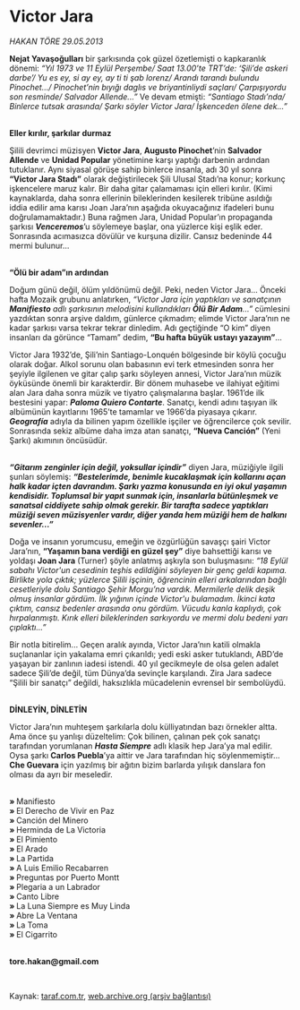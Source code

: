 # Victor Jara

*HAKAN TÖRE 29.05.2013*

<div class="yazi"><p><b>Nejat Yavaşoğulları</b> bir şarkısında çok güzel özetlemişti o kapkaranlık dönemi: <i>“Yıl 1973 ve 11 Eylül Perşembe/ Saat 13.00’te TRT’de: ‘Şili’de askeri darbe’/ Yu es ey, si ay ey, ay ti ti şab lorenz/ Arandı tarandı bulundu Pinochet.../ Pinochet’nin bıyığı daglıs ve briyantinliydi saçları/ Çarpışıyordu son resminde/ Salvador Allende...” </i>Ve devam etmişti:<i> “Santiago Stadı’nda/ Binlerce tutsak arasında/ Şarkı söyler Victor Jara/ İşkenceden ölene dek...”</i></p>
<p><b><br/>Eller kırılır, şarkılar durmaz</b></p>
<p>Şilili devrimci müzisyen <b>Victor Jara</b>, <b>Augusto Pinochet</b>’nin <b>Salvador Allende</b> ve <b>Unidad Popular</b> yönetimine karşı yaptığı darbenin ardından tutuklanır. Aynı siyasal görüşe sahip binlerce insanla, adı 30 yıl sonra <b>“Victor Jara Stadı”</b> olarak değiştirilecek Şili Ulusal Stadı’na konur; korkunç işkencelere maruz kalır. Bir daha gitar çalamaması için elleri kırılır. (Kimi kaynaklarda, daha sonra ellerinin bileklerinden kesilerek tribüne asıldığı iddia edilir ama karısı Joan Jara’nın aşağıda okuyacağınız ifadeleri bunu doğrulamamaktadır.) Buna rağmen Jara, Unidad Popular’ın propaganda şarkısı <b><i>Venceremos</i></b>’u söylemeye başlar, ona yüzlerce kişi eşlik eder. Sonrasında acımasızca dövülür ve kurşuna dizilir. Cansız bedeninde 44 mermi bulunur...</p>
<p><b><br/>“Ölü bir adam”ın ardından</b></p>
<p>Doğum günü değil, ölüm yıldönümü değil. Peki, neden Victor Jara... Önceki hafta Mozaik grubunu anlatırken, <i>“</i><i>Victor Jara için yaptıkları ve sanatçının <b>Manifiesto</b> adlı şarkısının melodisini kullandıkları <b>Ölü Bir Adam</b>...”</i> cümlesini yazdıktan sonra arşive daldım, günlerce çıkmadım; elimde Victor Jara’nın ne kadar şarkısı varsa tekrar tekrar dinledim. Adı geçtiğinde “O kim” diyen insanları da görünce “Tamam” dedim, <b>“Bu hafta </b><b>büyük ustayı yazayım”</b>...</p>
<p>Victor Jara 1932’de, Şili’nin Santiago-Lonquén bölgesinde bir köylü çocuğu olarak doğar. Alkol sorunu olan babasının evi terk etmesinden sonra her şeyiyle ilgilenen ve gitar çalıp şarkı söyleyen annesi, Victor Jara’nın müzik öyküsünde önemli bir karakterdir. Bir dönem muhasebe ve ilahiyat eğitimi alan Jara daha sonra müzik ve tiyatro çalışmalarına başlar. 1961’de ilk bestesini yapar: <b><i>Paloma Quiero Contarte</i></b>. Sanatçı, kendi adını taşıyan ilk albümünün kayıtlarını 1965’te tamamlar ve 1966’da piyasaya çıkarır. <b><i>Geografía</i></b> adıyla da bilinen yapım özellikle işçiler ve öğrencilerce çok sevilir. Sonrasında sekiz albüme daha imza atan sanatçı, <b>“Nueva Canción”</b> (Yeni Şarkı) akımının öncüsüdür. </p>
<p><b><i><br/>“Gitarım zenginler için değil, yoksullar içindir”</i></b> diyen Jara, müziğiyle ilgili şunları söylemiş: <b><i>“Bestelerimde, benimle kucaklaşmak için kollarını açan halk kadar içten davrandım. Şarkı yazma konusunda en iyi okul yaşamın kendisidir. Toplumsal bir yapıt sunmak için, insanlarla bütünleşmek ve sanatsal ciddiyete sahip olmak gerekir. Bir tarafta sadece yaptıkları müziği seven müzisyenler vardır, diğer yanda hem müziği hem de halkını sevenler...” </i></b></p>
<p>Doğa ve insanın yorumcusu, emeğin ve özgürlüğün savaşçı şairi Victor Jara’nın, <b>“Yaşamın bana verdiği en güzel şey”</b> diye bahsettiği karısı ve yoldaşı <b>Joan Jara</b> (Turner) şöyle anlatmış aşkıyla son buluşmasını: <i>“18 Eylül sabahı Victor'un cesedinin teşhis edildiğini söyleyen bir genç geldi kapıma. Birlikte yola çıktık; yüzlerce Şilili işçinin, öğrencinin elleri arkalarından bağlı cesetleriyle dolu Santiago Şehir Morgu’na vardık. Mermilerle delik deşik olmuş insanlar gördüm. İlk yığının içinde Victor'u bulamadım. İkinci kata çıktım, cansız bedenler arasında onu gördüm. Vücudu kanla kaplıydı, çok hırpalanmıştı. Kırık elleri bileklerinden sarkıyordu ve mermi dolu bedeni yarı çıplaktı...”</i></p>
<p>Bir notla bitirelim... Geçen aralık ayında, Victor Jara’nın katili olmakla suçlananlar için yakalama emri çıkarıldı; yedi eski asker tutuklandı, ABD’de yaşayan bir zanlının iadesi istendi. 40 yıl gecikmeyle de olsa gelen adalet sadece Şili’de değil, tüm Dünya’da sevinçle karşılandı. Zira Jara sadece “Şilili bir sanatçı” değildi, haksızlıkla mücadelenin evrensel bir sembolüydü. </p>
<p><b><br/>DİNLEYİN, DİNLETİN </b></p>
<p>Victor Jara’nın muhteşem şarkılarla dolu külliyatından bazı örnekler altta. Ama önce şu yanlışı düzeltelim: Çok bilinen, çalınan pek çok sanatçı tarafından yorumlanan <b><i>Hasta Siempre</i></b> adlı klasik hep Jara’ya mal edilir. Oysa şarkı <b>Carlos Puebla</b>’ya aittir ve Jara tarafından hiç söylenmemiştir... <b>Che Guevara</b> için yazılmış bir ağıtın bizim barlarda yılışık danslara fon olması da ayrı bir meseledir.</p>
<p><b><br/>» </b>Manifiesto <b><br/>» </b>El Derecho de Vivir en Paz <b><br/>» </b>Canción del Minero<b><br/>» </b>Herminda de La Victoria<b><br/>» </b>El Pimiento<b><br/>» </b>El Arado<b><br/>» </b>La Partida<b><br/>» </b>A Luis Emilio Recabarren<b><br/>» </b>Preguntas por Puerto Montt<b><br/>» </b>Plegaria a un Labrador<b><br/>» </b>Canto Libre<b><br/>» </b>La Luna Siempre es Muy Linda<b><br/>» </b>Abre La Ventana<b><br/>» </b>La Toma<b><br/>» </b>El Cigarrito</p><b>
<p><br/>tore.hakan@gmail.com</p>
<p></p></b> 
</div>

Kaynak: [taraf.com.tr](http://www.taraf.com.tr:80/hakan-tore/makale-victor-jara.htm), [web.archive.org (arşiv bağlantısı)](http://web.archive.org/web/20130711152018/http://www.taraf.com.tr:80/hakan-tore/makale-victor-jara.htm)
